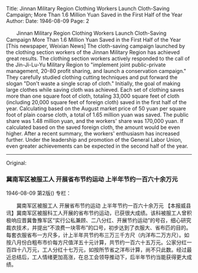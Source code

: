 Title: Jinnan Military Region Clothing Workers Launch Cloth-Saving Campaign; More Than 1.6 Million Yuan Saved in the First Half of the Year
Author:
Date: 1946-08-09
Page: 2

　　Jinnan Military Region Clothing Workers
    Launch Cloth-Saving Campaign
    More Than 1.6 Million Yuan Saved in the First Half of the Year
    [This newspaper, Weixian News] The cloth-saving campaign launched by the clothing section workers of the Jinnan Military Region has achieved great results. The clothing section workers actively responded to the call of the Jin-Ji-Lu-Yu Military Region to "implement joint public-private management, 20-80 profit sharing, and launch a conservation campaign." They carefully studied clothing cutting techniques and put forward the slogan "Don't waste a single scrap of cloth." Initially, the goal of making large clothes while saving cloth was achieved. Each set of clothing saves more than one square foot of cloth, totaling 33,000 square feet of cloth (including 20,000 square feet of foreign cloth) saved in the first half of the year. Calculating based on the August market price of 50 yuan per square foot of plain coarse cloth, a total of 1.65 million yuan was saved. The public share was 1.48 million yuan, and the workers' share was 170,000 yuan. If calculated based on the saved foreign cloth, the amount would be even higher. After a recent summary, the workers' enthusiasm has increased further. Under the leadership and promotion of the General Labor Union, even greater achievements can be expected in the second half of the year.



<hr /> 

Original: 


### 冀南军区被服工人  开展省布节约运动  上半年节约一百六十余万元

1946-08-09
第2版()
专栏：

　　冀南军区被服工人
    开展省布节约运动
    上半年节约一百六十余万元
    【本报威县讯】冀南军区被服科工人开展的省布节约运动，已获很大成绩。该科被服工人曾积极响应晋冀鲁豫军区“实行公私兼顾、二八分红、开展节约运动”的号召，细心研究裁衣技术，并提出“不浪费一块零布”的口号，初步达到了衣服大、省布匹的目的。每套衣服省布一方尺多，计上半年共节约布三万三千方尺（内洋布二万方尺）。如按八月份白粗布市价每方尺值洋五十元计算，共节约一百六十五万元。公家分红一百四十八万元，工人分红十七万元，如按所节省之洋布计算，尚不只此数。经过最近总结后，工人情绪更加高涨，在总工会领导推动下，后半年节约当能获得更大成绩。

